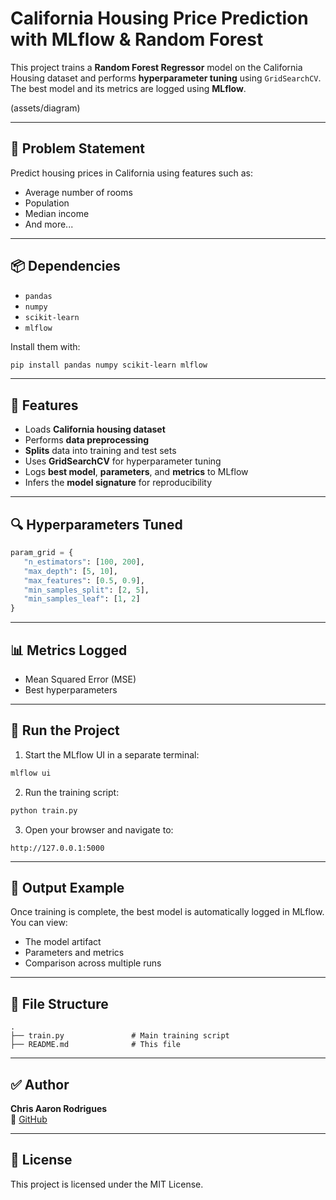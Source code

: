 # California Housing Price Prediction with MLflow & Random Forest

This project trains a **Random Forest Regressor** model on the California Housing dataset and performs **hyperparameter tuning** using `GridSearchCV`. The best model and its metrics are logged using **MLflow**.

(assets/diagram)

---

## 🧠 Problem Statement

Predict housing prices in California using features such as:
- Average number of rooms
- Population
- Median income
- And more...

---

## 📦 Dependencies

- `pandas`
- `numpy`
- `scikit-learn`
- `mlflow`

Install them with:

```bash
pip install pandas numpy scikit-learn mlflow
```

---

## 🧰 Features

- Loads **California housing dataset**
- Performs **data preprocessing**
- **Splits** data into training and test sets
- Uses **GridSearchCV** for hyperparameter tuning
- Logs **best model**, **parameters**, and **metrics** to MLflow
- Infers the **model signature** for reproducibility

---

## 🔍 Hyperparameters Tuned

```python
param_grid = {
   "n_estimators": [100, 200],
   "max_depth": [5, 10], 
   "max_features": [0.5, 0.9],
   "min_samples_split": [2, 5],   
   "min_samples_leaf": [1, 2] 
}
```

---

## 📊 Metrics Logged

- Mean Squared Error (MSE)
- Best hyperparameters

---

## 🚀 Run the Project

1. Start the MLflow UI in a separate terminal:
```bash
mlflow ui
```

2. Run the training script:
```bash
python train.py
```

3. Open your browser and navigate to:
```
http://127.0.0.1:5000
```

---

## 🧪 Output Example

Once training is complete, the best model is automatically logged in MLflow. You can view:

- The model artifact
- Parameters and metrics
- Comparison across multiple runs

---

## 📁 File Structure

```plaintext
.
├── train.py               # Main training script
├── README.md              # This file
```

---

## ✅ Author

**Chris Aaron Rodrigues**  
🔗 [GitHub](https://github.com/Aaron2Rodrigues)

---

## 📄 License

This project is licensed under the MIT License.
